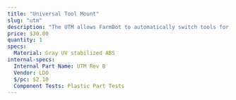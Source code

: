```yaml
---
title: "Universal Tool Mount"
slug: "utm"
description: "The UTM allows FarmBot to automatically switch tools for the task at hand. It features 12 electrical connections, three liquid/gas lines, and magnetic coupling."
price: $30.00
quantity: 1
specs:
  Material: Gray UV stabilized ABS
internal-specs:
  Internal Part Name: UTM Rev B
  Vendor: LDO
  $/pc: $2.10
  Component Tests: Plastic Part Tests
---
```

